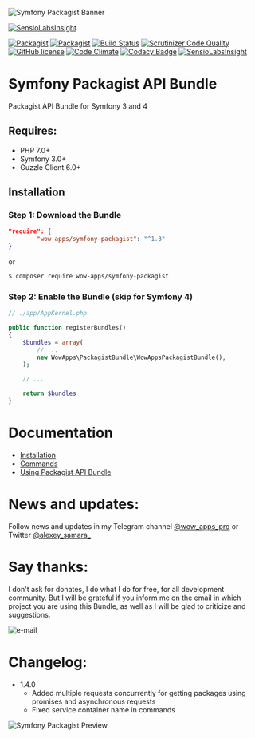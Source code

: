 ![Symfony Packagist Banner](http://cdn.wow-apps.pro/packagist/symfony-packagist-banner-v2.png)

[![SensioLabsInsight](https://insight.sensiolabs.com/projects/7e053a09-3bd3-4e6d-8a7b-ae12de1eaada/big.png)](https://insight.sensiolabs.com/projects/7e053a09-3bd3-4e6d-8a7b-ae12de1eaada)

[![Packagist](https://img.shields.io/packagist/v/wow-apps/symfony-packagist.svg?style=flat-square)](https://github.com/wow-apps/symfony-packagist)
[![Packagist](https://img.shields.io/packagist/dt/wow-apps/symfony-packagist.svg?style=flat-square)](https://packagist.org/packages/wow-apps/symfony-packagist)
[![Build Status](https://scrutinizer-ci.com/g/wow-apps/symfony-packagist/badges/build.png?b=master)](https://scrutinizer-ci.com/g/wow-apps/symfony-packagist/build-status/master)
[![Scrutinizer Code Quality](https://scrutinizer-ci.com/g/wow-apps/symfony-packagist/badges/quality-score.png?b=master)](https://scrutinizer-ci.com/g/wow-apps/symfony-packagist/?branch=master)
[![GitHub license](https://img.shields.io/badge/license-MIT-blue.svg?style=flat-square)](https://github.com/wow-apps/symfony-packagist/blob/master/LICENCE)
[![Code Climate](https://codeclimate.com/github/wow-apps/symfony-packagist/badges/gpa.svg)](https://codeclimate.com/github/wow-apps/symfony-packagist)
[![Codacy Badge](https://api.codacy.com/project/badge/Grade/ce3fffd811f2463a94ed4065a341885a)](https://www.codacy.com/app/lion-samara/symfony-packagist?utm_source=github.com&amp;utm_medium=referral&amp;utm_content=wow-apps/symfony-packagist&amp;utm_campaign=Badge_Grade)
[![SensioLabsInsight](https://insight.sensiolabs.com/projects/7e053a09-3bd3-4e6d-8a7b-ae12de1eaada/mini.png)](https://insight.sensiolabs.com/projects/7e053a09-3bd3-4e6d-8a7b-ae12de1eaada)


# Symfony Packagist API Bundle

Packagist API Bundle for Symfony 3 and 4

## Requires:

* PHP 7.0+
* Symfony 3.0+
* Guzzle Client 6.0+

## Installation

### Step 1: Download the Bundle

```json
"require": {
        "wow-apps/symfony-packagist": "^1.3"
}
```

or

```bash
$ composer require wow-apps/symfony-packagist 
```

### Step 2: Enable the Bundle (skip for Symfony 4)

```php
// ./app/AppKernel.php

public function registerBundles()
{
    $bundles = array(
        // ...
        new WowApps\PackagistBundle\WowAppsPackagistBundle(),
    );

    // ...

    return $bundles
}
```

# Documentation

* [Installation](https://github.com/wow-apps/symfony-packagist/wiki/1.-Installation)
* [Commands](https://github.com/wow-apps/symfony-packagist/wiki/2.-Commands)
* [Using Packagist API Bundle](https://github.com/wow-apps/symfony-packagist/wiki/3.-Using-Packagist-API-Bundle)


    
# News and updates:

Follow news and updates in my Telegram channel [@wow_apps_pro](https://t.me/wow_apps_pro) or Twitter [@alexey_samara_](https://twitter.com/alexey_samara_)

# Say thanks:

I don't ask for donates, I do what I do for free, for all development community. But I will be grateful if you inform me on the email in which project you are using this Bundle, as well as I will be glad to criticize and suggestions. 

![e-mail](https://img.shields.io/badge/e--mail%3A-lion.samara%40gmail.com-lightgrey.svg?style=flat-square)

# Changelog:

* 1.4.0
    * Added multiple requests concurrently for getting packages using promises and asynchronous requests
    * Fixed service container name in commands

![Symfony Packagist Preview](http://cdn.wow-apps.pro/packagist/symfony-packagist-preview.jpg)
